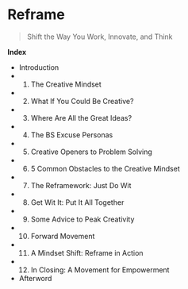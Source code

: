 # Reframe
> Shift the Way You Work, Innovate, and Think

**Index**
- Introduction
- 1. The Creative Mindset
- 2. What If You Could Be Creative?
- 3. Where Are All the Great Ideas?
- 4. The BS Excuse Personas
- 5. Creative Openers to Problem Solving
- 6. 5 Common Obstacles to the Creative Mindset
- 7. The Reframework: Just Do Wit
- 8. Get Wit It: Put It All Together
- 9. Some Advice to Peak Creativity
- 10. Forward Movement
- 11. A Mindset Shift: Reframe in Action
- 12. In Closing: A Movement for Empowerment
- Afterword